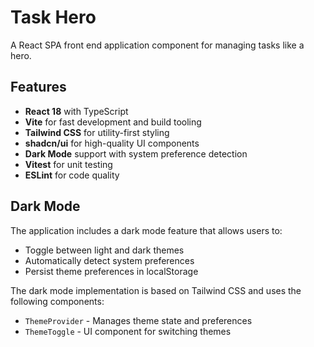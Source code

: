 # Task Hero

A React SPA front end application component for managing tasks like a hero.

## Features

- **React 18** with TypeScript
- **Vite** for fast development and build tooling
- **Tailwind CSS** for utility-first styling
- **shadcn/ui** for high-quality UI components
- **Dark Mode** support with system preference detection
- **Vitest** for unit testing
- **ESLint** for code quality

## Dark Mode

The application includes a dark mode feature that allows users to:

- Toggle between light and dark themes
- Automatically detect system preferences
- Persist theme preferences in localStorage

The dark mode implementation is based on Tailwind CSS and uses the following components:

- `ThemeProvider` - Manages theme state and preferences
- `ThemeToggle` - UI component for switching themes
